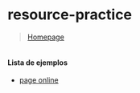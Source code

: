 # resource-practice
> [Homepage](https://aniicossio1997.github.io/resource-practice/)


```
```

#### **Lista de ejemplos**


 - [page online](https://aniicossio1997.github.io/resource-practice/)